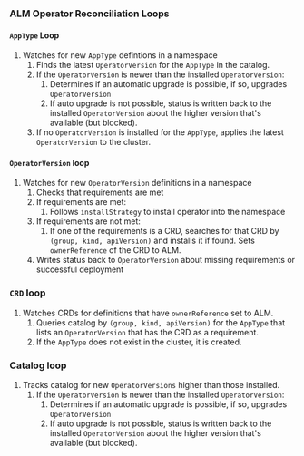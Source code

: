 ### ALM Operator Reconciliation Loops

#### `AppType` Loop
1. Watches for new `AppType` defintions in a namespace
    1. Finds the latest `OperatorVersion` for the `AppType` in the catalog.
    1. If the `OperatorVersion` is newer than the installed `OperatorVersion`:
        1. Determines if an automatic upgrade is possible, if so, upgrades `OperatorVersion`
        1. If auto upgrade is not possible, status is written back to the installed `OperatorVersion` about the higher version that's available (but blocked). 
    1. If no `OperatorVersion` is installed for the `AppType`, applies the latest `OperatorVersion` to the cluster.

#### `OperatorVersion` loop
1. Watches for new `OperatorVersion` definitions in a namespace
    1. Checks that requirements are met
    1. If requirements are met:
        1. Follows `installStrategy` to install operator into the namespace
    1. If requirements are not met:
        1. If one of the requirements is a CRD, searches for that CRD by `(group, kind, apiVersion)` and installs it if found. Sets `ownerReference` of the CRD to ALM.
    1. Writes status back to `OperatorVersion` about missing requirements or successful deployment

### `CRD` loop
1. Watches CRDs for definitions that have `ownerReference` set to ALM.
    1. Queries catalog by `(group, kind, apiVersion)` for the `AppType` that lists an `OperatorVersion` that has the CRD as a requirement.
    1. If the `AppType` does not exist in the cluster, it is created.

### Catalog loop
1. Tracks catalog for new `OperatorVersions` higher than those installed.
    1. If the `OperatorVersion` is newer than the installed `OperatorVersion`:
        1. Determines if an automatic upgrade is possible, if so, upgrades `OperatorVersion`
        1. If auto upgrade is not possible, status is written back to the installed `OperatorVersion` about the higher version that's available (but blocked).